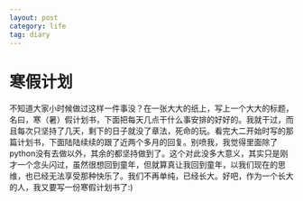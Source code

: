 ```yaml
---
layout: post
category: life
tag: diary
---
```


寒假计划
===

不知道大家小时候做过这样一件事没？在一张大大的纸上，写上一个大大的标题，名曰，寒（暑）假计划书，下面把每天几点干什么事安排的好好的。我就干过，而且每次只坚持了几天，剩下的日子就没了章法，死命的玩。看完大二开始时写的那篇计划书，下面陆陆续续的跟了近两个多月的回复。别喷我，我觉得里面除了python没有去做以外，其余的都坚持做到了。这个对此没多大意义，其实只是刚才一个念头闪过，虽然很想回到童年，但就算真让我回到童年，以我们现在的思维，也已经无法享受那种快乐了。我们不再单纯，已经长大。好吧，作为一个长大的人，我又要写一份寒假计划书了:)
